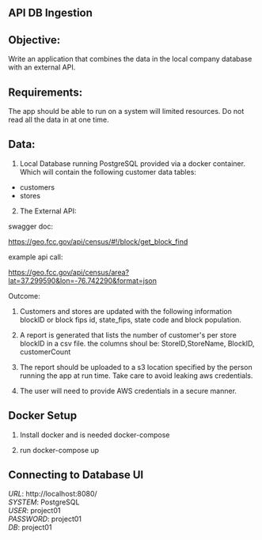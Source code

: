 ## API DB Ingestion


## Objective:
Write an application that combines the data in the local company database with an external API.

## Requirements:

The app should be able to run on a system will limited resources. Do not read all the data in at one
time. 

## Data:

1. Local Database running PostgreSQL provided via a docker container. 
Which will contain the following customer data tables:
* customers
* stores

2. The External API: 

swagger doc: 

https://geo.fcc.gov/api/census/#!/block/get_block_find

example api call:  

https://geo.fcc.gov/api/census/area?lat=37.299590&lon=-76.742290&format=json


Outcome:

1. Customers and stores are updated with the following information
blockID or block fips id, state_fips, state code and block population.

2. A report is generated that lists the number of customer's per store blockID in a csv file.
the columns shoul be:
StoreID,StoreName, BlockID, customerCount

3. The report should be uploaded to a s3 location specified by the person running the app at run time. Take care to
avoid leaking aws credentials.

4. The user will need to provide AWS credentials in a secure manner. 

## Docker Setup

1. Install docker and is needed docker-compose

2. run docker-compose up

## Connecting to Database UI

*URL*: http://localhost:8080/  
*SYSTEM*: PostgreSQL  
*USER*: project01  
*PASSWORD*: project01  
*DB*: project01  
